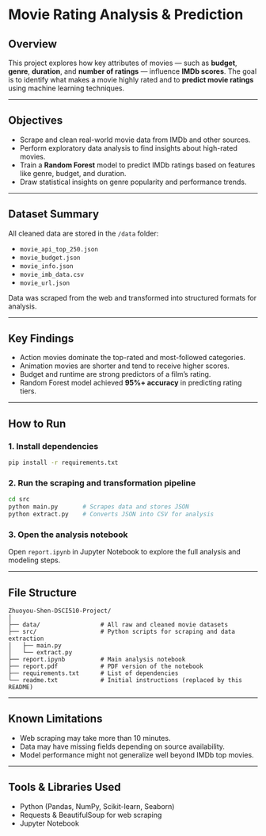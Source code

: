 #  Movie Rating Analysis & Prediction

##  Overview

This project explores how key attributes of movies — such as **budget**, **genre**, **duration**, and **number of ratings** — influence **IMDb scores**. The goal is to identify what makes a movie highly rated and to **predict movie ratings** using machine learning techniques.

---

##  Objectives

- Scrape and clean real-world movie data from IMDb and other sources.
- Perform exploratory data analysis to find insights about high-rated movies.
- Train a **Random Forest** model to predict IMDb ratings based on features like genre, budget, and duration.
- Draw statistical insights on genre popularity and performance trends.

---

##  Dataset Summary

All cleaned data are stored in the `/data` folder:
- `movie_api_top_250.json`
- `movie_budget.json`
- `movie_info.json`
- `movie_imb_data.csv`
- `movie_url.json`

Data was scraped from the web and transformed into structured formats for analysis.

---

##  Key Findings

-  Action movies dominate the top-rated and most-followed categories.
-  Animation movies are shorter and tend to receive higher scores.
-  Budget and runtime are strong predictors of a film’s rating.
-  Random Forest model achieved **95%+ accuracy** in predicting rating tiers.

---

##  How to Run

### 1. Install dependencies
```bash
pip install -r requirements.txt
```

### 2. Run the scraping and transformation pipeline
```bash
cd src
python main.py       # Scrapes data and stores JSON
python extract.py    # Converts JSON into CSV for analysis
```

### 3. Open the analysis notebook
Open `report.ipynb` in Jupyter Notebook to explore the full analysis and modeling steps.

---

##  File Structure

```
Zhuoyou-Shen-DSCI510-Project/
│
├── data/                 # All raw and cleaned movie datasets
├── src/                  # Python scripts for scraping and data extraction
│   ├── main.py
│   └── extract.py
├── report.ipynb          # Main analysis notebook
├── report.pdf            # PDF version of the notebook
├── requirements.txt      # List of dependencies
└── readme.txt            # Initial instructions (replaced by this README)
```

---

##  Known Limitations

- Web scraping may take more than 10 minutes.
- Data may have missing fields depending on source availability.
- Model performance might not generalize well beyond IMDb top movies.

---

##  Tools & Libraries Used

- Python (Pandas, NumPy, Scikit-learn, Seaborn)
- Requests & BeautifulSoup for web scraping
- Jupyter Notebook

